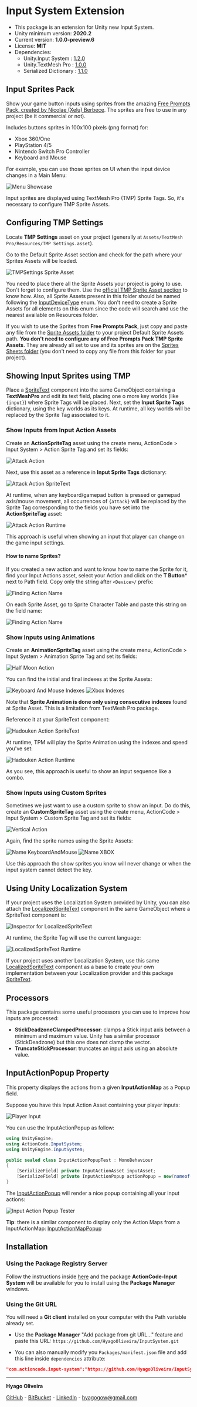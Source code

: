 # Input System Extension

* This package is an extension for Unity new Input System.
* Unity minimum version: **2020.2**
* Current version: **1.0.0-preview.6**
* License: **MIT**
* Dependencies:
	- Unity.Input System : [1.2.0](https://docs.unity3d.com/Packages/com.unity.inputsystem@1.2/changelog/CHANGELOG.html)
	- Unity.TextMesh Pro : [1.0.0](https://docs.unity3d.com/Packages/com.unity.textmeshpro@1.0/changelog/CHANGELOG.html)
	- Serialized Dictionary : [1.1.0](https://github.com/HyagoOliveira/SerializedDictionary/tree/1.1.0)

## Input Sprites Pack

Show your game button inputs using sprites from the amazing [Free Prompts Pack, created by Nicolae (Xelu) Berbece](https://thoseawesomeguys.com/prompts/). The sprites are free to use in any project (be it commercial or not).

Includes buttons sprites in 100x100 pixels (png format) for:

* Xbox 360/One
* PlayStation 4/5
* Nintendo Switch Pro Controller
* Keyboard and Mouse

For example, you can use those sprites on UI when the input device changes in a Main Menu:

![Menu Showcase](/Documentation~/MenuShowcase.gif)

Input sprites are displayed using TextMesh Pro (TMP) Sprite Tags. So, it's necessary to configure TMP Sprite Assets.

## Configuring TMP Settings

Locate **TMP Settings** asset on your project (generally at ```Assets/TextMesh Pro/Resources/TMP Settings.asset```).

Go to the Default Sprite Asset section and check for the path where your Sprites Assets will be loaded.

![TMPSettings Sprite Asset](/Documentation~/TMPSettings_SpriteAsset.png)

You need to place there all the Sprite Assets your project is going to use. Don't forget to configure them. Use the [official TMP Sprite Asset section](https://docs.unity3d.com/Packages/com.unity.textmeshpro@3.2/manual/Sprites.html) to know how. Also, all Sprite Assets present in this folder should be named following the [InputDeviceType](/Runtime/InputDeviceType.cs) enum. You don't need to create a Sprite Assets for all elements on this enum since the code will search and use the nearest available on Resources folder.

If you wish to use the Sprites from **Free Prompts Pack**, just copy and paste any file from the [Sprite Assets folder](/SpriteAssets/) to your project Default Sprite Assets path. **You don't need to configure any of Free Prompts Pack TMP Sprite Assets**. They are already all set to use and its sprites are on the [Sprites Sheets folder](/Sprites/) (you don't need to copy any file from this folder for your project).

## Showing Input Sprites using TMP

Place a [SpriteText](/Runtime/SpriteTexts/SpriteText.cs) component into the same GameObject containing a **TextMeshPro** and edit its text field, placing one o more key worlds (like ```{input}```) where Sprite Tags will be placed. Next, set the **Input Sprite Tags** dictionary, using the key worlds as its keys.
At runtime, all key worlds will be replaced by the Sprite Tag associated to it.

### Show Inputs from Input Action Assets

Create an **ActionSpriteTag** asset using the create menu, ActionCode > Input System > Action Sprite Tag and set its fields:

![Attack Action](/Documentation~/AttackAction.png)

Next, use this asset as a reference in **Input Sprite Tags** dictionary:

![Attack Action SpriteText](/Documentation~/AttackAction_SpriteText.png)

At runtime, when any keyboard/gamepad button is pressed or gamepad axis/mouse movement, all occurrences of ```{attack}``` will be replaced by the Sprite Tag corresponding to the fields you have set into the **ActionSpriteTag** asset:

![Attack Action Runtime](/Documentation~/AttackAction_Runtime.gif)

This approach is useful when showing an input that player can change on the game input settings.

#### How to name Sprites?

If you created a new action and want to know how to name the Sprite for it, find your Input Actions asset, select your Action and click on the **T Button*** next to Path field. Copy only the string after ```<Device>/``` prefix:

![Finding Action Name](/Documentation~/FindingActionName.png)

On each Sprite Asset, go to Sprite Character Table and paste this string on the field name:

![Finding Action Name](/Documentation~/RenameAction.png)

### Show Inputs using Animations

Create an **AnimationSpriteTag** asset using the create menu, ActionCode > Input System > Animation Sprite Tag and set its fields:

![Half Moon Action](/Documentation~/HalfMoonAction.png)

You can find the initial and final indexes at the Sprite Assets:

![Keyboard And Mouse Indexes](/Documentation~/Indexes_KeyboardAndMouse.png)
![Xbox Indexes](/Documentation~/Indexes_XBOX.png)

Note that **Sprite Animation is done only using consecutive indexes** found at Sprite Asset. This is a limitation from TextMesh Pro package.

Reference it at your SpriteText component:

![Hadouken Action SpriteText](/Documentation~/HadoukenAction_SpriteText.png)

At runtime, TPM will play the Sprite Animation using the indexes and speed you've set:

![Hadouken Action Runtime](/Documentation~/HadoukenAction_Runtime.gif)

As you see, this approach is useful to show an input sequence like a combo.

### Show Inputs using Custom Sprites

Sometimes we just want to use a custom sprite to show an input. Do do this, create an **CustomSpriteTag** asset using the create menu, ActionCode > Input System > Custom Sprite Tag and set its fields:

![Vertical Action](/Documentation~/VerticalAction.png)

Again, find the sprite names using the Sprite Assets:

![Name KeyboardAndMouse](/Documentation~/Name_KeyboardAndMouse.png)
![Name XBOX](/Documentation~/Name_XBOX.png)

Use this approach tho show sprites you know will never change or when the input system cannot detect the key.

## Using Unity Localization System

If your project uses the Localization System provided by Unity, you can also attach the [LocalizedSpriteText](/Runtime/SpriteTexts/LocalizedSpriteText.cs) component in the same GameObject where a SpriteText component is:

![Inspector for LocalizedSpriteText](/Documentation~/LocalizedSpriteText.png)

At runtime, the Sprite Tag will use the current language:

![LocalizedSpriteText Runtime](/Documentation~/LocalizedSpriteText_Runtime.gif)

If your project uses another Localization System, use this same [LocalizedSpriteText](/Runtime/SpriteTexts/LocalizedSpriteText.cs) component as a base to create your own implementation between your Localization provider and this package [SpriteText](/Runtime/SpriteTexts/SpriteText.cs).

## Processors

This package contains some useful processors you can use to improve how inputs are processed:

* **StickDeadzoneClampedProcessor**: clamps a Stick input axis between a minimum and maximum value. Unity has a similar processor (StickDeadzone) but this one does not clamp the vector.
* **TruncateStickProcessor**: truncates an input axis using an absolute value.

## InputActionPopup Property

This property displays the actions from a given **InputActionMap** as a Popup field.

Suppose you have this Input Action Asset containing your player inputs:

![Player Input](/Documentation~/PlayerInput.png)

You can use the InputActionPopup as follow:

```csharp
using UnityEngine;
using ActionCode.InputSystem;
using UnityEngine.InputSystem;

public sealed class InputActionPopupTest : MonoBehaviour
{
    [SerializeField] private InputActionAsset inputAsset;
    [SerializeField] private InputActionPopup actionPopup = new(nameof(inputAsset));
}
```

The [InputActionPopup](/Runtime/Properties/InputActionPopup.cs) will render a nice popup containing all your input actions:

![Input Action Popup Tester](/Documentation~/InputActionPopupTester.gif)

**Tip**: there is a similar component to display only the Action Maps from a InputActionMap: [InputActionMapPopup](/Runtime/Properties/InputActionMapPopup.cs)

## Installation

### Using the Package Registry Server

Follow the instructions inside [here](https://cutt.ly/ukvj1c8) and the package **ActionCode-Input System** 
will be available for you to install using the **Package Manager** windows.

### Using the Git URL

You will need a **Git client** installed on your computer with the Path variable already set. 

- Use the **Package Manager** "Add package from git URL..." feature and paste this URL: `https://github.com/HyagoOliveira/InputSystem.git`

- You can also manually modify you `Packages/manifest.json` file and add this line inside `dependencies` attribute: 

```json
"com.actioncode.input-system":"https://github.com/HyagoOliveira/InputSystem.git"
```

---

**Hyago Oliveira**

[GitHub](https://github.com/HyagoOliveira) -
[BitBucket](https://bitbucket.org/HyagoGow/) -
[LinkedIn](https://www.linkedin.com/in/hyago-oliveira/) -
<hyagogow@gmail.com>
